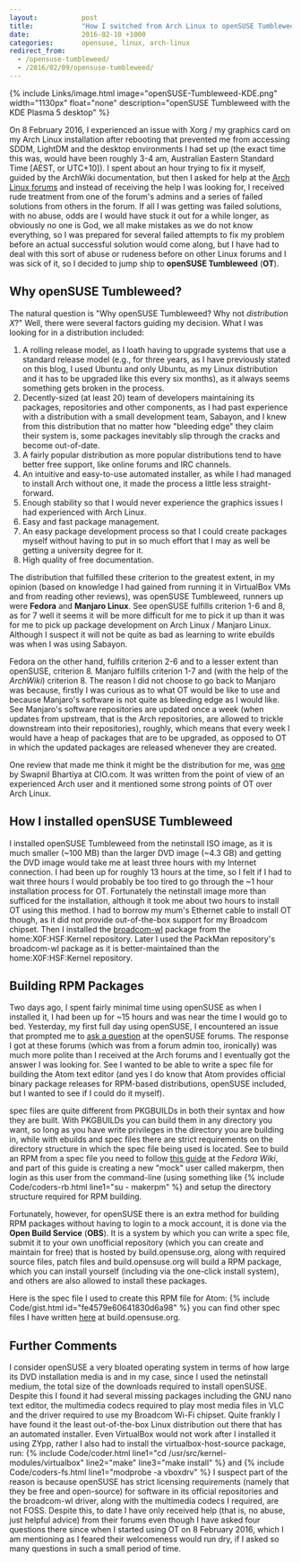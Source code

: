 ```yaml
---
layout:           post
title:            "How I switched from Arch Linux to openSUSE Tumbleweed"
date:             2016-02-10 +1000
categories:       opensuse, linux, arch-linux
redirect_from:
  - /opensuse-tumbleweed/
  - /2016/02/09/opensuse-tumbleweed/
---
```


{% include Links/image.html image="openSUSE-Tumbleweed-KDE.png" width="1130px" float="none" description="openSUSE Tumbleweed with the KDE Plasma 5 desktop" %}

On 8 February 2016, I experienced an issue with Xorg / my graphics card on my Arch Linux installation after rebooting that prevented me from accessing SDDM, LightDM and the desktop environments I had set up (the exact time this was, would have been roughly 3-4 am, Australian Eastern Standard Time [AEST, or UTC+10]). I spent about an hour trying to fix it myself, guided by the ArchWiki documentation,  but then I asked for help at the [Arch Linux forums](https://bbs.archlinux.org/viewtopic.php?pid=1602691) and instead of receiving the help I was looking for, I received rude treatment from one of the forum's admins and a series of failed solutions from others in the forum. If all I was getting was failed solutions, with no abuse, odds are I would have stuck it out for a while longer, as obviously no one is God, we all make mistakes as we do not know everything, so I was prepared for several failed attempts to fix my problem before an actual successful solution would come along, but I have had to deal with this sort of abuse or rudeness before on other Linux forums and I was sick of it, so I decided to jump ship to **openSUSE Tumbleweed** (**OT**).

## Why openSUSE Tumbleweed?
The natural question is "Why openSUSE Tumbleweed? Why not *distribution X*?" Well, there were several factors guiding my decision. What I was looking for in a distribution included:

1. A rolling release model, as I loath having to upgrade systems that use a standard release model (e.g., for three years, as I have previously stated on this blog, I used Ubuntu and only Ubuntu, as my Linux distribution and it has to be upgraded like this every six months), as it always seems something gets broken in the process.
2. Decently-sized (at least 20) team of developers maintaining its packages, repositories and other components, as I had past experience with a distribution with a small development team, Sabayon, and I knew from this distribution that no matter how "bleeding edge" they claim their system is, some packages inevitably slip through the cracks and become out-of-date.
3. A fairly popular distribution as more popular distributions tend to have better free support, like online forums and IRC channels.
4. An intuitive and easy-to-use automated installer, as while I had managed to install Arch without one, it made the process a little less straight-forward.
5. Enough stability so that I would never experience the graphics issues I had experienced with Arch Linux.
6. Easy and fast package management.
7. An easy package development process so that I could create packages myself without having to put in so much effort that I may as well be getting a university degree for it.
8. High quality of free documentation.

The distribution that fulfilled these criterion to the greatest extent, in my opinion (based on knowledge I had gained from running it in VirtualBox VMs and from reading other reviews), was openSUSE Tumbleweed, runners up were **Fedora** and **Manjaro Linux**. See openSUSE fulfills criterion 1-6 and 8, as for 7 well it seems it will be more difficult for me to pick it up than it was for me to pick up package development on Arch Linux / Manjaro Linux. Although I suspect it will not be quite as bad as learning to write ebuilds was when I was using Sabayon.

Fedora on the other hand, fulfills criterion 2-6 and to a lesser extent than openSUSE, criterion 8. Manjaro fulfills criterion 1-7 and (with the help of the *ArchWiki*) criterion 8. The reason I did not choose to go back to Manjaro was because, firstly I was curious as to what OT would be like to use and because Manjaro's software is not quite as bleeding edge as I would like. See Manjaro's software repositories are updated once a week (when updates from upstream, that is the Arch repositories, are allowed to trickle downstream into their repositories), roughly, which means that every week I would have a heap of packages that are to be upgraded, as opposed to OT in which the updated packages are released whenever they are created.

One review that made me think it might be the distribution for me, was [one](http://www.cio.com/article/3008856/open-source-tools/is-opensuse-tumbleweed-good-enough-for-a-seasoned-arch-user.html) by Swapnil Bhartiya at CIO.com. It was written from the point of view of an experienced Arch user and it mentioned some strong points of OT over Arch Linux.

## How I installed openSUSE Tumbleweed
I installed openSUSE Tumbleweed from the netinstall ISO image, as it is much smaller (~100 MB) than the larger DVD image (~4.3 GB) and getting the DVD image would take me at least three hours with my Internet connection. I had been up for roughly 13 hours at the time, so I felt if I had to wait three hours I would probably be too tired to go through the ~1 hour installation process for OT. Fortunately the netinstall image more than sufficed for the installation, although it took me about two hours to install OT using this method. I had to borrow my mum's Ethernet cable to install OT though, as it did not provide out-of-the-box support for my Broadcom chipset. Then I installed the [broadcom-wl](https://software.opensuse.org/package/broadcom-wl) package from the home:X0F:HSF:Kernel repository. Later I used the PackMan repository's broadcom-wl package as it is better-maintained than the home:X0F:HSF:Kernel repository.

## Building RPM Packages
Two days ago, I spent fairly minimal time using openSUSE as when I installed it, I had been up for ~15 hours and was near the time I would go to bed. Yesterday, my first full day using openSUSE, I encountered an issue that prompted me to [ask a question](https://forums.opensuse.org/showthread.php/513459-Atom-spec-file-is-not-building-an-RPM-or-SRPM-why?p=2753208#post2753208) at the openSUSE forums. The response I got at these forums (which was from a forum admin too, ironically) was much more polite than I received at the Arch forums and I eventually got the answer I was looking for. See I wanted to be able to write a spec file for building the Atom text editor (and yes I do know that Atom provides official binary package releases for RPM-based distributions, openSUSE included, but I wanted to see if I could do it myself).

spec files are quite different from PKGBUILDs in both their syntax and how they are built. With PKGBUILDs you can build them in any directory you want, so long as you have write privileges in the directory you are building in, while with ebuilds and spec files there are strict requirements on the directory structure in which the spec file being used is located. See to build an RPM from a spec file you need to follow [this guide](http://fedoraproject.org/wiki/How_to_create_an_RPM_package) at the *Fedora Wiki*, and part of this guide is creating a new "mock" user called makerpm, then login as this user from the command-line (using something like {% include Code/coders-rb.html line1="su - makerpm" %} and setup the directory structure required for RPM building.

Fortunately, however, for openSUSE there is an extra method for building RPM packages without having to login to a mock account, it is done via the **Open Build Service** (**OBS**). It is a system by which you can write a spec file, submit it to your own unofficial repository (which you can create and maintain for free) that is hosted by build.opensuse.org, along with required source files, patch files and build.opensuse.org will build a RPM package, which you can install yourself (including via the one-click install system), and others are also allowed to install these packages.

Here is the spec file I used to create this RPM file for Atom:
{% include Code/gist.html id="fe4579e60641830d6a98" %}
you can find other spec files I have written [here](https://build.opensuse.org/project/repositories/home:fusion809) at build.opensuse.org.

## Further Comments
I consider openSUSE a very bloated operating system in terms of how large its DVD installation media is and in my case, since I used the netinstall medium, the total size of the downloads required to install openSUSE. Despite this I found it had several missing packages including the GNU nano text editor, the multimedia codecs required to play most media files in VLC and the driver required to use my Broadcom Wi-Fi chipset. Quite frankly I have found it the least out-of-the-box Linux distribution out there that has an automated installer. Even VirtualBox would not work after I installed it using ZYpp, rather I also had to install the virtualbox-host-source package, run:
{% include Code/coder.html line1="cd /usr/src/kernel-modules/virtualbox" line2="make" line3="make install" %}
and {% include Code/coders-fs.html line1="modprobe -a vboxdrv" %} I suspect part of the reason is because openSUSE has strict licensing requirements (namely that they be free and open-source) for software in its official repositories and the broadcom-wl driver, along with the multimedia codecs I required, are not FOSS. Despite this, to date I have only received help (that is, no abuse, just helpful advice) from their forums even though I have asked four questions there since when I started using OT on 8 February 2016, which I am mentioning as I feared their welcomeness would run dry, if I asked so many questions in such a small period of time.
